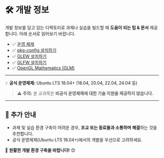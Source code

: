 # 🛠️ 개발 정보  

개발 정보를 담고 있는 디렉토리로 과제나 실습을 빌드할 때 **도움이 되는 팁 & 문서** 제공합니다. 아래 순서로 읽어보기 바랍니다.

* ✅ [운영 체제](./OS.md)
* ✅ [pkg-config 설치하기](./pkg-config.md)
* ✅ [GLEW 설치하기](./glew.md)
* ✅ [GLFW 설치하기](./glfw.md)
* ✅ [OpenGL Mathematics (GLM)](./glm.md)


---

💡 **공식 운영체제:** Ubuntu LTS 18.04+ (18.04, 20.04, 22.04, 24.04 등)

> ⚠️ **주의:** 본 교과목은 **비공식 운영체제에 대한 기술 지원을 제공하지 않습니다.**  

---

## 📢 추가 안내  
- 과제 및 실습 환경 구축이 어려운 경우, **조교 또는 동료들과 소통하며 해결**하는 것을 추천합니다.  
- 공식 운영체제(Ubuntu LTS 18.04+)에서의 개발을 우선으로 고려하세요.  

🚀 **원활한 개발 환경 구축을 바랍니다!** 😊  
